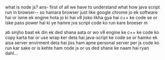 what is node js?
ans-
first of all we have to understand what how java script run in browser--
so hamara browser just like google chrome jo ek software hai or isme ek engine hota jo ki hai v8 jisko likha gya hai c++ ke code se or iske pass power hai ki ye hamre jva script code ko run kare broeser m

ab smjho baat ek din ek ded shana aata or wo v8 engine ke c++ ke code ko copy karta hai or use wrap ker deta hai java-script ke code se or hamko ek aisa server envirment deta hai jiss ham apne personal server per js code ko run kar sake or is kehte ham node js or us ded shane ke naam hai ryan dahl...
